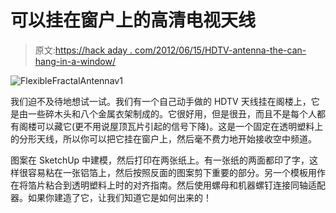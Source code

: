 # 可以挂在窗户上的高清电视天线

> 原文:[https://hack aday . com/2012/06/15/HDTV-antenna-the-can-hang-in-a-window/](https://hackaday.com/2012/06/15/hdtv-antenna-that-can-hang-in-a-window/)

![](../Images/c4a754919d673f7f1d0429c4f6236d09.png "FlexibleFractalAntennav1")

我们迫不及待地想试一试。我们有一个自己动手做的 HDTV 天线挂在阁楼上，它是由一些碎木头和八个金属衣架制成的。它很好用，但是很丑，而且不是每个人都有阁楼可以藏它(更不用说屋顶瓦片引起的信号下降)。这是一个固定在透明塑料上的分形天线，所以你可以把它挂在窗户上，然后毫不费力地开始接收空中频道。

图案在 SketchUp 中建模，然后打印在两张纸上。有一张纸的两面都印了字，这样很容易粘在一张铝箔上，然后按照反面的图案剪下重要的部分。另一个模板用作在将箔片粘合到透明塑料上时的对齐指南。然后使用螺母和机器螺钉连接同轴适配器。如果你建造了它，让我们知道它是如何出来的！